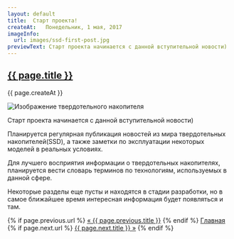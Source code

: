```yaml
---
layout: default
title:  Старт проекта!
createAt:   Понедельник, 1 мая, 2017
imageInfo:
  url: images/ssd-first-post.jpg
previewText: Старт проекта начинается с данной вступительной новости)
---
```


<h2 class="news-title"><a href="{{ page.url }}">{{ page.title }}</a></h2>
<p class="news-date">{{ page.createAt }}</p>
<div class="news-image-preview-container">
  <img class="news-image-preview" src="{{ page.imageInfo.url }}" alt="Изображение твердотельного накопителя">
</div>

<div class="news-text">
  <p>Старт проекта начинается с данной вступительной новости)</p>
  <p>Планируется регулярная публикация новостей из мира твердотельных накопителей(SSD), а также заметки по эксплуатации некоторых моделей в реальных условиях.</p>
  <p>Для лучшего восприятия информации о твердотельных накопителях, планируется вести словарь терминов по технологиям, используемых в данной сфере.</p>
  <p>Некоторые разделы еще пусты и находятся в стадии разработки, но в самое ближайшее время интересная информация будет появляться и там.</p>
</div>

<div class="bottom-links">
  {% if page.previous.url %}
    <a href="{{ site.github.url }}{{ page.previous.url }}">&laquo; {{ page.previous.title }}</a>
  {% endif %}
  <a href="{{ site.github.url }}">Главная</a>
  {% if page.next.url %}
    <a href="{{ site.github.url }}/{{ page.next.url }}">{{ page.next.title }} &raquo;</a>
  {% endif %}
</div>
